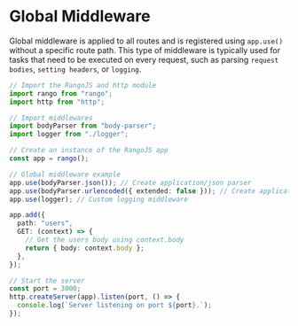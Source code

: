# Global Middleware

Global middleware is applied to all routes and is registered using `app.use()` without a specific route path. This type of middleware is typically used for tasks that need to be executed on every request, such as parsing `request bodies`, `setting headers`, or `logging`.

```ts
// Import the RangoJS and http module
import rango from "rango";
import http from "http";

// Import middlewares
import bodyParser from "body-parser";
import logger from "./logger";

// Create an instance of the RangoJS app
const app = rango();

// Global middleware example
app.use(bodyParser.json()); // Create application/json parser
app.use(bodyParser.urlencoded({ extended: false })); // Create application/x-www-form-urlencoded parser
app.use(logger); // Custom logging middleware

app.add({
  path: "users",
  GET: (context) => {
    // Get the users body using context.body
    return { body: context.body };
  },
});

// Start the server
const port = 3000;
http.createServer(app).listen(port, () => {
  console.log(`Server listening on port ${port}.`);
});
```
